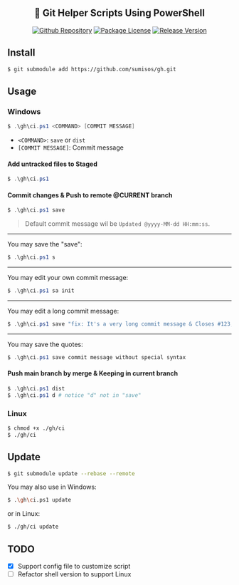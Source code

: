 <h2 align="center">🚀 Git Helper Scripts Using PowerShell</h2>

<p  align="center">
    <a href="https://github.com/sumisos/gh" target="_blank"><img src="https://img.shields.io/badge/sumisos-gh-blue?logo=github" alt="Github Repository" /></a>
    <a href="https://github.com/sumisos/gh/blob/main/LICENSE" target="_blank"><img src="https://img.shields.io/badge/license-MIT-green" alt="Package License" /></a>
    <a href="https://github.com/sumisos/gh/tags" target="_blank"><img src="https://img.shields.io/github/v/tag/sumisos/gh" alt="Release Version" /></a>
</p>

## Install
```bash
$ git submodule add https://github.com/sumisos/gh.git
```

## Usage
### Windows
```powershell
$ .\gh\ci.ps1 <COMMAND> [COMMIT MESSAGE]
```

* `<COMMAND>`: `save` or `dist`  
* `[COMMIT MESSAGE]`: Commit message  

#### Add untracked files to Staged
```powershell
$ .\gh\ci.ps1
```

#### Commit changes & Push to remote @**CURRENT branch**
```powershell
$ .\gh\ci.ps1 save
```

>  Default commit message wil be `Updated @yyyy-MM-dd HH:mm:ss`.  

---

You may save the "save":  
```powershell
$ .\gh\ci.ps1 s
```

---

You may edit your own commit message:  
```powershell
$ .\gh\ci.ps1 sa init
```

---

You may edit a long commit message:  
```powershell
$ .\gh\ci.ps1 save "fix: It's a very long commit message & Closes #123, #456"
```

---

You may save the quotes:  
```powershell
$ .\gh\ci.ps1 save commit message without special syntax
```

#### Push main branch by merge & Keeping in current branch
```powershell
$ .\gh\ci.ps1 dist
$ .\gh\ci.ps1 d # notice "d" not in "save"
```

### Linux
```bash
$ chmod +x ./gh/ci
$ ./gh/ci
```

## Update
```bash
$ git submodule update --rebase --remote
```

You may also use in Windows:  
```bash
$ .\gh\ci.ps1 update
```

or in Linux:  
```bash
$ ./gh/ci update
```

## TODO
- [x] Support config file to customize script  
- [ ] Refactor shell version to support Linux  
